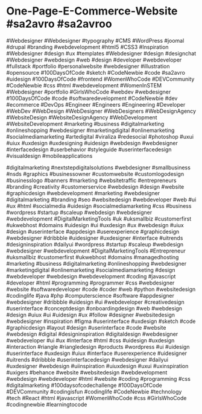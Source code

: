 # One-Page-E-Commerce-Website #sa2avro #sa2avroo
#Webdesigner 
#Webdesigner #typography #CMS  #WordPress #joomal #drupal #branding #webdevelopment #html5  #CSS3 #Inspiration #Webdesigner #design #ux #templates #Webdesigner #design #designchat #Webdesigner  #webdesign  #web #design 
#developer #webdeveloper #fullstack #portfolio #personalwebsite #webdesigner #illustration #opensource #100DaysOfCode #sketch #CodeNewbie 
#code #sa2avro
#uidesign #100DaysOfCode #frontend #WomenWhoCode #DEVCommunity #CodeNewbie #css #html #webdevelopment #WomenInSTEM #Webdesigner #portfolio #GirlsWhoCode  #webdev
#webdesigner #100DaysOfCode #code #softwaredevelopment #CodeNewbie #dev #ecommerce
#DevOps #Engineer #Engineers #Engineering #Developer #WebDev #WebDesign #WebDesigner #WebDesigners #WebDesignAgency #WebsiteDesign #WebsiteDesignAgency #WebDevelopment #WebsiteDevelopment
#marketing #business #digitalmarketing #onlineshopping #webdesigner #marketingdigital #onlinemarketing #socialmediamarketing #artedigital #viraliza #redesocial #photoshop
#uxui #uiux #uxdesign #uxdesigning #uidesign #webdesign #webdesigner #interfacedesign #userbehavior #styleguide #userinterfacedesign #visualdesign #mobileapplications

#digitalmarketing #nextstepdigitalsolutions #webdesigner #smallbusiness #nsds #graphics #businessowner #customwebsite #customlogodesign #businesslogo #banners #marketing #websitetraffic #entrepreneurs #branding #creativity #customerservice
#webdesign #design #website #graphicdesign #webdevelopment #marketing #webdesigner #digitalmarketing #branding #seo #websitedesign #webdeveloper #web #ui #ux #html #socialmedia #uidesign #socialmediamarketing #css #business
#wordpress #startup #scaleup #webdesign #webdesigner #webdevelopment  #DigitalMarketingTools #uk #uksmallbiz #customerfirst #ukwebhost  #domains
#uidesign #ui #uxdesign #ux #webdesign #uiux #design #userinterface #appdesign #userexperience #graphicdesign #webdesigner #dribbble #uidesigner #uxdesigner #interface #uitrends #designinspiration #dailyui
#wordpress #startup #scaleup #webdesign #webdesigner #webdevelopment #DigitalMarketingTools #Entrepreneur #uksmallbiz #customerfirst #ukwebhost #domains #managedhosting
#marketing #business #digitalmarketing #onlineshopping #webdesigner #marketingdigital #onlinemarketing #socialmediamarketing #design
#webdeveloper #webdesign #webdevelopment #coding #javascript #developer #html #programming #programmer #css #webdesigner #website #softwaredeveloper #code #coder #web #python #websitedesign #codinglife #java #php #computerscience #software
#appdesigner #webdesigner #dribbble #uidesign #ui #webdeveloper #creativedesign #userinterface #conceptdesign #onboardingdesign
#web #webdesign #design #uiux #ui #uidesign #ux #follow #designer #websitedesign #webdesigner #inspiration  #figma #userinterface #uxdesign #sketch #code #graphicdesign #layout
#design #userinterface #code #website #webdesign #digital #designinspiration #digitaldesign #webdesigner #webdeveloper #ui #ux #interface #html #css #uidesign #uxdesign #interaction #riangle #riangledesign #products #wordpress
#ui #uidesign #userinterface #uxdesign #uiux #interface #userexperience #uidesigner #uitrends #dribbble #userinterfacedesign #webdesigner #dailyui #uxdesigner #webdesign #uiinspiration #uiuxdesign #uxui #uxinspiration #uxigers #behance #website #websitedesign
#webdevelopment #webdesign #webdeveloper #html #website #coding #programming #css #digitalmarketing #100daysofcodechallenge #100DaysOfCode #DEVCommunity #codingisfun #codinglife #CodeNewbie #technology #tech #React
 #html #javascript #WomenWhoCode #css #GirlsWhoCode #codingnewbie #learningtocode
